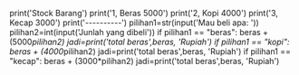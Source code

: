 print('Stock Barang')
print('1, Beras   5000')
print('2, Kopi    4000')
print('3, Kecap     3000')
print('----------')
pilihan1=str(input('Mau beli apa: '))
pilihan2=int(input('Junlah yang dibeli'))
if pilihan1 == "beras":
   beras + (5000*pilihan2)
   jadi=print('total beras',beras, 'Rupiah')
if pilihan1 == "kopi":
   beras + (4000*pilihan2)
   jadi=print('total beras',beras, 'Rupiah')
if pilihan1 == "kecap":
   beras + (3000*pilihan2)
   jadi=print('total beras',beras, 'Rupiah')
